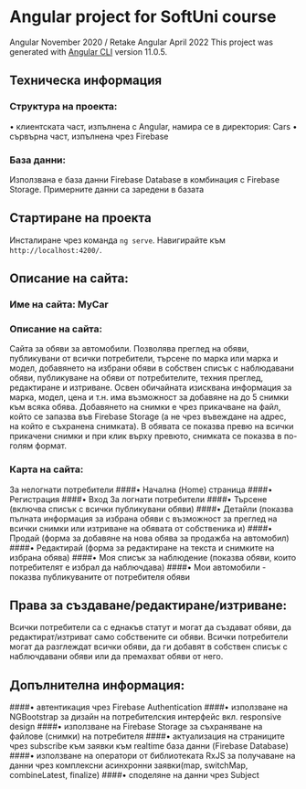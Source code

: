 # Angular project for SoftUni course
Angular November 2020 / Retake Angular April 2022
This project was generated with [Angular CLI](https://github.com/angular/angular-cli) version 11.0.5.

## Техническа информация
### Структура на проекта:
•	клиентската част, изпълнена с Angular, намира се в директория: Cars
•	сървърна част, изпълнена чрез Firebase

### База данни:
Използвана е база данни Firebase Database в комбинация с Firebase Storage.
Примерните данни са заредени в базата 

## Стартиране на проекта

Инсталиране чрез команда `ng serve`. Навигирайте към `http://localhost:4200/`.

## Описание на сайта:
### Име на сайта: MyCar
### Описание на сайта:
Сайта за обяви за автомобили. Позволява преглед на обяви, публикувани от всички потребители, търсене по марка или марка и модел, добавянето на избрани обяви в собствен списък с наблюдавани обяви, публикуване на обяви от потребителите, техния преглед, редактиране и изтриване. Освен обичайната изисквана информация за марка, модел, цена и т.н. има възможност за добавяне на до 5 снимки към всяка обява. Добавянето на снимки е чрез прикачване на файл, който се запазва във Firebase Storage (а не  чрез въвеждане на адрес, на който е съхранена снимката). В обявата се показва превю на всички прикачени снимки и при клик върху превюто, снимката се показва в по-голям формат.
### Карта на сайта:
За нелогнати потребители
####•	Начална (Home) страница
####•	Регистрация
####•	Вход
За логнати потребители
####•	Търсене (включва списък с всички публикувани обяви)
####•	Детайли (показва пълната информация за избрана обяви с възможност за преглед на всички снимки или изтриване на обявата от собственика и)
####•	Продай (форма за добавяне на нова обява за продажба на автомобил)
####•	Редактирай (форма за редактиране на текста и снимките на избрана обява)
####•	Моя списък за наблюдение (показва обяви, които потребителят e избрал да наблючдава)
####•	Мои автомобили - показва публикуваните от потребителя обяви

## Права за създаване/редактиране/изтриване:
Всички потребители са с еднакъв статут и могат да създават обяви, да редактират/изтриват само собствените си обяви.
Всички потребители могат да разглеждат всички обяви, да ги добавят в собствен списък с наблючдавани обяви или да премахват обяви от него. 

## Допълнителна информация:
####•	автентикация чрез Firebase Authentication
####•	използване на NGBootstrap за дизайн на потребителския интерфейс вкл. responsive design
####•	използване на  Firebase Storage за съхраняване на файлове (снимки)  на потребителя
####•	актуализация на страниците чрез subscribe към заявки към realtime база данни (Firebase Database)
####•	използване на оператори от библиотеката RxJS за получаване на данни чрез комплексни асинхронни заявки(map, switchMap, combineLatest, finalize)
####•	споделяне на данни чрез Subject
